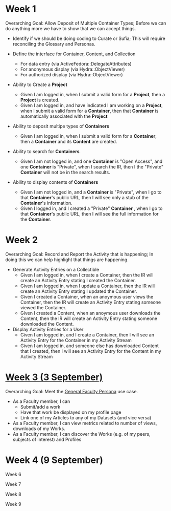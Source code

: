 # Week 1

Overarching Goal: Allow Deposit of Multiple Container Types; Before we can do anything more we have to show that we can accept things.

- Identify if we should be doing coding to Curate or Sufia; This will require reconciling the Glossary and Personas.
- Define the interface for Container, Content, and Collection
	- For data entry (via ActiveFedora::DelegateAttributes)
	- For anonymous display (via Hydra::ObjectViewer)
	- For authorized display (via Hydra::ObjectViewer)
- Ability to Create a **Project**
	- Given I am logged in, when I submit a valid form for a **Project**, then a **Project** is created.
	- Given I am logged in, and have indicated I am working on a **Project**, when I submit a valid form for a **Container**, then that **Container** is automatically associated with the **Project**
- Ability to deposit multipe types of **Containers**
	- Given I am logged in, when I submit a valid form for a **Container**, then a **Container** and its **Content** are created.
- Ability to search for **Containers**
	- Given I am not logged in, and one **Container** is "Open Access", and one **Container** is "Private", when I search the IR, then I the "Private" **Container** will not be in the search results.

- Ability to display contents of **Containers**
	- Given I am not logged in, and a **Container** is "Private", when I go to that **Container**'s public URL, then I will see only a stub of the **Container**'s information.
	- Given I logged in, and I created a "Private" **Container** , when I go to that **Container**'s public URL, then I will see the full information for the **Container**.


# Week 2

Overarching Goal: Record and Report the Activity that is happening; In doing this we can help highlight that things are happening.

- Generate Activity Entries on a Collectible
	- Given I am logged in, when I create a Container, then the IR will create an Activity Entry stating I created the Container.
	- Given I am logged in, when I update a Container, then the IR will create an Activity Entry stating I updated the Container.
	- Given I created a Container, when an anoymous user views the Container, then the IR will create an Activity Entry stating someone viewed the Container.
	- Given I created a Content, when an anoymous user downloads the Content, then the IR will create an Activity Entry stating someone downloaded the Content.
- Display Activity Entries for a User
	- Given I am logged in, and I create a Container, then I will see an Activity Entry for the Container in my Activity Stream
	- Given I am logged in, and someone else has downloaded Content that I created, then I will see an Activity Entry for the Content in my Activity Stream

# [Week 3 (3 September)](https://github.com/ndlib/planning/issues?milestone=6&page=1&state=open)

Overarching Goal: Meet the [General Faculty Persona](https://github.com/ndlib/planning/blob/master/2013-Fall-DCE-Sprints/Personas.md#general-faculty) use case.

- As a Faculty member, I can
	- Submit/add a work
	- Have that work be displayed on my profile page
	- Link one of my Articles to any of my Datasets (and vice versa)
- As a Faculty member, I can view metrics related to number of views, downloads of my Works.
- As a Faculty member, I can discover the Works (e.g. of my peers, subjects of interest) and Profiles

# Week 4 (9 September)

Week 6

Week 7

Week 8

Week 9
